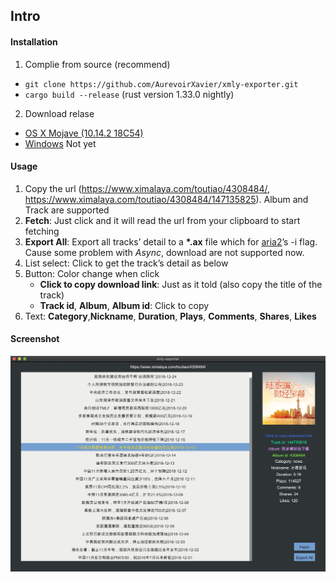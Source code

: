 ## Intro

#### Installation

1.  Complie from source (recommend)
   - `git clone https://github.com/AurevoirXavier/xmly-exporter.git`
   - `cargo build --release` (rust version 1.33.0 nightly)
2.  Download relase
   - [OS X Mojave (10.14.2 18C54)](https://github.com/AurevoirXavier/xmly-exporter/releases/download/1.0/xmly-exporter)
   - [Windows](#) Not yet

#### Usage

1. Copy the url (https://www.ximalaya.com/toutiao/4308484/, https://www.ximalaya.com/toutiao/4308484/147135825). Album and Track are supported
2. **Fetch**: Just click and it will read the url from your clipboard to start fetching
3. **Export All**: Export all tracks’ detail to a **\*.ax** file which for [aria2](https://aria2.github.io)’s -i flag. Cause some problem with *Async*, download are not supported now.
4. List select: Click to get the track’s detail as below
5. Button: Color change when click
   - **Click to copy download link**: Just as it told (also copy the title of the track)
   - **Track id**, **Album**, **Album id**: Click to copy
6. Text: **Category**,**Nickname**, **Duration**, **Plays**, **Comments**, **Shares**, **Likes**

#### Screenshot

![screenshot](demo.png)
